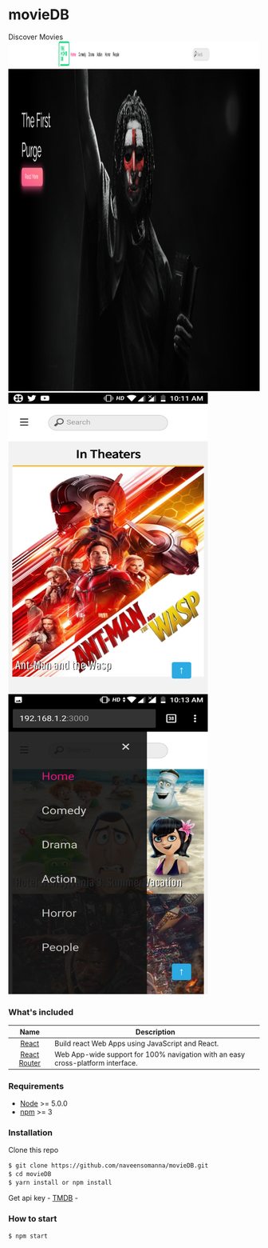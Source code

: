 # movieDB 
Discover Movies 
<img src="src/screenshots/Screenshot%20desktop.png" width="900" height="700"/>
<img src="src/screenshots/Screenshot%20mobile.png" width="400" height="600"/>
<img src="src/screenshots/Screenshot%20mobile1.png" width="400" height="600"/>


### What's included
| Name             | Description   |
| :-------------:|--------------|
| [React](http://facebook.github.io/react/releases/16.0/) |  Build react Web Apps using JavaScript and React. |
| [React Router](https://github.com/wix/react-router-navigation) | Web App-wide support for 100%  navigation with an easy cross-platform interface. |


### Requirements
- [Node](https://nodejs.org/) >= 5.0.0
- [npm](https://npmjs.com) >= 3

### Installation

Clone this repo

```sh
$ git clone https://github.com/naveensomanna/movieDB.git
$ cd movieDB
$ yarn install or npm install
```


Get api key -
[TMDB](https://www.themoviedb.org/) -


### How to start
```sh
$ npm start







